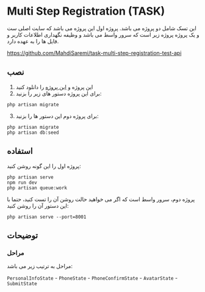 # Multi Step Registration (TASK)

این تسک شامل دو پروژه می باشد. پروژه اول این پروژه می باشد که سایت اصلی ست
و یک پروژه پروژه زیر است که سرور واسط می باشد و وظیفه نگهداری اطلاعات کاربر
و فایل ها را به عهده دارد.

https://github.com/MahdiSaremi/task-multi-step-registration-test-api

## نصب

1. این پروژه و [این پروژه](https://github.com/MahdiSaremi/task-multi-step-registration-test-api) را دانلود کنید
2. برای این پروژه دستور های زیر را بزنید:
```shell
php artisan migrate
```
3. برای پروژه دوم این دستور ها را بزنید:
```shell
php artisan migrate
php artisan db:seed
```

## استفاده

پروژه اول را این گونه روشن کنید:

```shell
php artisan serve
npm run dev
php artisan queue:work
```

پروژه دوم، سرور واسط است که اگر می خواهید حالت روشن آن را تست کنید، حتما با
این دستور آن را روشن کنید:
```shell
php artisan serve --port=8001
```


## توضیحات

### مراحل
مراحل به ترتیب زیر می باشد:

`PersonalInfoState` - `PhoneState` - `PhoneConfirmState` -
`AvatarState` - `SubmitState`
